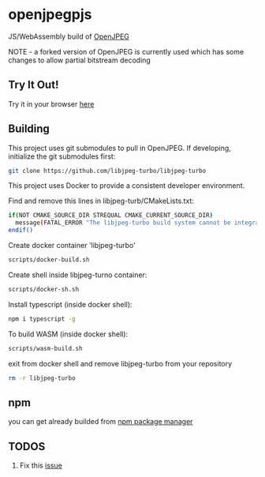 
# openjpegpjs

JS/WebAssembly build of [OpenJPEG](https://github.com/uclouvain/openjpeg)

NOTE - a forked version of OpenJPEG is currently used which has some changes to allow partial bitstream decoding

## Try It Out!

Try it in your browser [here](https://chafey.github.io/openjpegjs/test/browser/index.html)

## Building

This project uses git submodules to pull in OpenJPEG.  If developing, initialize the git submodules first:

```bash
git clone https://github.com/libjpeg-turbo/libjpeg-turbo
```

This project uses Docker to provide a consistent developer environment.

Find and remove this lines in libjpeg-turb/CMakeLists.txt:
```bash
if(NOT CMAKE_SOURCE_DIR STREQUAL CMAKE_CURRENT_SOURCE_DIR)
  message(FATAL_ERROR "The libjpeg-turbo build system cannot be integrated into another build system using add_subdirectory().  Use ExternalProject_Add() instead.")
endif()

```

Create docker container 'libjpeg-turbo'

```bash
scripts/docker-build.sh
```

Create shell inside libjpeg-turno container:

```bash
scripts/docker-sh.sh
```

Install typescript (inside docker shell):
```bash
npm i typescript -g
```

To build WASM (inside docker shell):
```bash
scripts/wasm-build.sh
```

exit from docker shell and remove libjpeg-turbo from your repository
```bash
rm -r libjpeg-turbo
```

## npm
you can get already builded from <a href="https://www.npmjs.com/package/@abasb75/turbojpeg">npm package manager</a>

## TODOS

1) Fix this <a href="https://github.com/libjpeg-turbo/libjpeg-turbo/issues/797">issue</a>